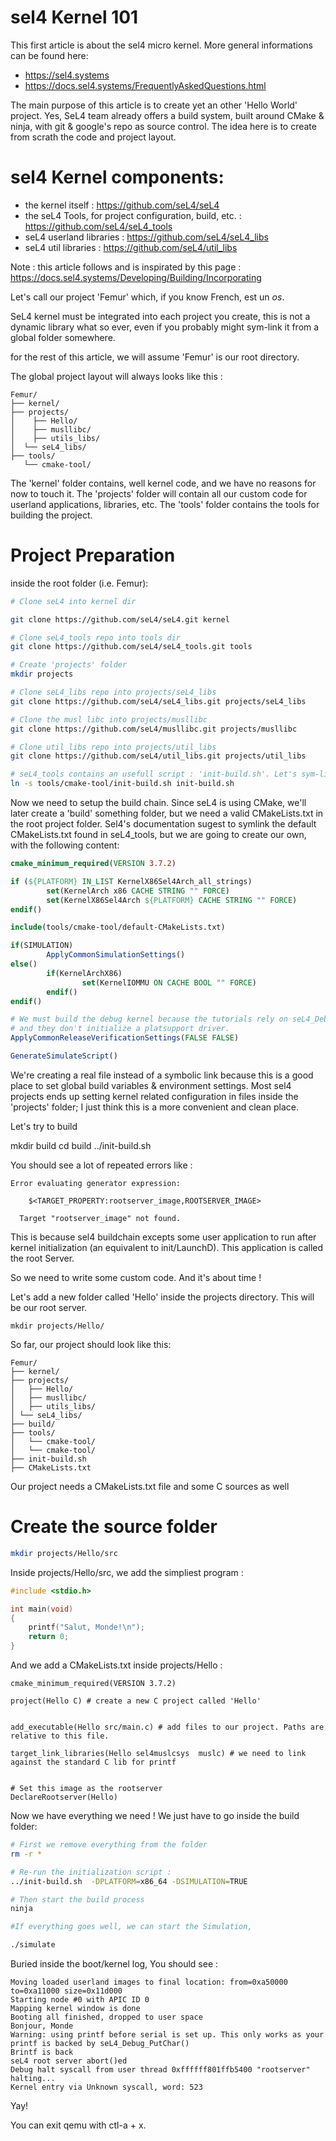 # sel4 Kernel 101

This first article is about the sel4 micro kernel.
More general informations can be found here:

- <https://sel4.systems>
- <https://docs.sel4.systems/FrequentlyAskedQuestions.html>

The main purpose of this article is to create yet an other 'Hello World' project. Yes, SeL4 team already offers a build system, built around CMake & ninja, with git & google's repo as source control. The idea here is to create from scrath the code and project layout.

# sel4 Kernel components:

- the kernel itself : <https://github.com/seL4/seL4>
- the seL4 Tools, for project configuration, build, etc. : <https://github.com/seL4/seL4_tools>
- seL4 userland libraries : <https://github.com/seL4/seL4_libs>
- seL4 util libraries :  <https://github.com/seL4/util_libs>

Note : this article follows and is inspirated by this page :
<https://docs.sel4.systems/Developing/Building/Incorporating>

Let's call our project 'Femur' which, if you know French, est un _os_.

SeL4 kernel must be integrated into each project you create, this is not a dynamic library what so ever, even if you probably might sym-link it from a global folder somewhere.

for the rest of this article, we will assume 'Femur' is our root directory.

The global project layout will always looks like this :

```
Femur/
├── kernel/
├── projects/
│	 ├── Hello/
│	 ├── musllibc/
│	 ├── utils_libs/
│  └── seL4_libs/
├── tools/  
   └── cmake-tool/
```
The 'kernel' folder contains, well kernel code, and we have no reasons for now to touch it.
The 'projects' folder will contain all our custom code for userland applications, libraries, etc.
The 'tools' folder contains the tools for building the project.

# Project Preparation

inside the root folder (i.e. Femur):

```bash
# Clone seL4 into kernel dir

git clone https://github.com/seL4/seL4.git kernel

# Clone seL4_tools repo into tools dir
git clone https://github.com/seL4/seL4_tools.git tools

# Create 'projects' folder
mkdir projects

# Clone seL4_libs repo into projects/seL4_libs
git clone https://github.com/seL4/seL4_libs.git projects/seL4_libs

# Clone the musl libc into projects/musllibc
git clone https://github.com/seL4/musllibc.git projects/musllibc

# Clone util_libs repo into projects/util_libs
git clone https://github.com/seL4/util_libs.git projects/util_libs

# seL4_tools contains an usefull script : 'init-build.sh'. Let's sym-link it in our root directory.
ln -s tools/cmake-tool/init-build.sh init-build.sh

```

Now we need to setup the build chain. Since seL4 is using CMake, we'll later create a 'build' something folder, but we need a valid CMakeLists.txt in the root project folder. Sel4's documentation sugest to symlink the default CMakeLists.txt found in seL4_tools, but we are going to create our own, with the following content:

```CMake
cmake_minimum_required(VERSION 3.7.2)

if (${PLATFORM} IN_LIST KernelX86Sel4Arch_all_strings)
        set(KernelArch x86 CACHE STRING "" FORCE)
        set(KernelX86Sel4Arch ${PLATFORM} CACHE STRING "" FORCE)
endif()

include(tools/cmake-tool/default-CMakeLists.txt)

if(SIMULATION)
        ApplyCommonSimulationSettings()
else()
        if(KernelArchX86)
                set(KernelIOMMU ON CACHE BOOL "" FORCE)
        endif()
endif()

# We must build the debug kernel because the tutorials rely on seL4_DebugPutChar
# and they don't initialize a platsupport driver.
ApplyCommonReleaseVerificationSettings(FALSE FALSE)

GenerateSimulateScript()
```

We're creating a real file instead of a symbolic link because this is a good place to set global build variables & environment settings. Most sel4 projects ends up setting kernel related configuration in files inside the 'projects' folder; I just think this is a more convenient and clean place.

Let's try to build

mkdir build
cd build
../init-build.sh 

You should see a lot of repeated errors like :

```
Error evaluating generator expression:

    $<TARGET_PROPERTY:rootserver_image,ROOTSERVER_IMAGE>

  Target "rootserver_image" not found.
```

This is because sel4 buildchain excepts some user application to run after kernel initialization (an equivalent to init/LaunchD). This application is called the root Server. 

So we need to write some custom code. And it's about time ! 

Let's add a new folder called 'Hello' inside the projects directory. This will be our root server.

```
mkdir projects/Hello/
```

So far, our project should look like this:

```
Femur/  
├── kernel/  
├── projects/  
│	├── Hello/  
│	├── musllibc/  
│	├── utils_libs/  
│ └── seL4_libs/  
├── build/  
├── tools/  
│   └── cmake-tool/  
│   └── cmake-tool/  
├── init-build.sh   
├── CMakeLists.txt  

```
Our project needs a CMakeLists.txt file and some C sources as well

#  Create the source folder

```bash
mkdir projects/Hello/src
```

Inside projects/Hello/src, we add the simpliest program :

```C
#include <stdio.h>

int main(void)
{
    printf("Salut, Monde!\n");
    return 0;
}
```

And we add a CMakeLists.txt inside projects/Hello :

```
cmake_minimum_required(VERSION 3.7.2)

project(Hello C) # create a new C project called 'Hello' 


add_executable(Hello src/main.c) # add files to our project. Paths are relative to this file.

target_link_libraries(Hello sel4muslcsys  muslc) # we need to link against the standard C lib for printf


# Set this image as the rootserver
DeclareRootserver(Hello)
```

Now we have everything we need ! We just have to go inside the build folder:

```bash
# First we remove everything from the folder
rm -r *

# Re-run the initialization script :
../init-build.sh  -DPLATFORM=x86_64 -DSIMULATION=TRUE

# Then start the build process
ninja

#If everything goes well, we can start the Simulation,

./simulate
```
Buried inside the boot/kernel log, You should see :

```
Moving loaded userland images to final location: from=0xa50000 to=0xa11000 size=0x11d000
Starting node #0 with APIC ID 0
Mapping kernel window is done
Booting all finished, dropped to user space
Bonjour, Monde
Warning: using printf before serial is set up. This only works as your
printf is backed by seL4_Debug_PutChar()
Brintf is back
seL4 root server abort()ed
Debug halt syscall from user thread 0xffffff801ffb5400 "rootserver"
halting...
Kernel entry via Unknown syscall, word: 523
```

Yay!

You can exit qemu with ctl-a + x.

